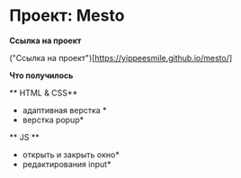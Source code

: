 # Проект: Mesto

**Ссылка на проект**

("Ссылка на проект")[https://yippeesmile.github.io/mesto/]


**Что получилось**

** HTML & CSS**

* адаптивная верстка *
* верстка popup*

** JS **
* открыть и закрыть окно*
* редактирования input*
